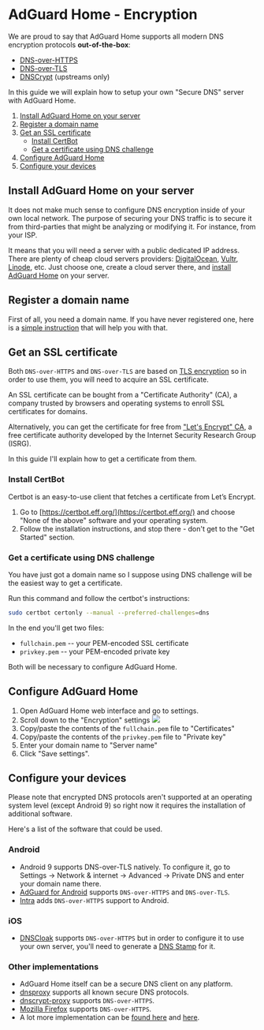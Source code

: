 # AdGuard Home - Encryption

We are proud to say that AdGuard Home supports all modern DNS encryption protocols **out-of-the-box**:

* [DNS-over-HTTPS](https://en.wikipedia.org/wiki/DNS_over_HTTPS)
* [DNS-over-TLS](https://en.wikipedia.org/wiki/DNS_over_TLS)
* [DNSCrypt](https://dnscrypt.info/) (upstreams only)

In this guide we will explain how to setup your own "Secure DNS" server with AdGuard Home.

1. [Install AdGuard Home on your server](#install)
2. [Register a domain name](#register)
3. [Get an SSL certificate](#certificate)
    * [Install CertBot](#certbot)
    * [Get a certificate using DNS challenge](#certbot-dnschallenge)
4. [Configure AdGuard Home](#configure-home)
5. [Configure your devices](#configure-devices)

<a id="install"></a>
## Install AdGuard Home on your server

It does not make much sense to configure DNS encryption inside of your own local network. The purpose of securing your DNS traffic is to secure it from third-parties that might be analyzing or modifying it. For instance, from your ISP.

It means that you will need a server with a public dedicated IP address. There are plenty of cheap cloud servers providers: [DigitalOcean](https://digitalocean.com), [Vultr](https://vultr.com), [Linode](https://www.linode.com/), etc. Just choose one, create a cloud server there, and [install AdGuard Home](Getting-Started) on your server.

<a id="register"></a>
## Register a domain name

First of all, you need a domain name. If you have never registered one, here is a [simple instruction](https://www.pcworld.com/article/241722/web-apps/how-to-register-your-own-domain-name.html) that will help you with that.

<a id="certificate"></a>
## Get an SSL certificate

Both `DNS-over-HTTPS` and `DNS-over-TLS` are based on [TLS encryption](https://en.wikipedia.org/wiki/Transport_Layer_Security) so in order to use them, you will need to acquire an SSL certificate.

An SSL certificate can be bought from a "Certificate Authority" (CA), a company trusted by browsers and operating systems to enroll SSL certificates for domains.

Alternatively, you can get the certificate for free from ["Let's Encrypt" CA](https://letsencrypt.org/), a free certificate authority developed by the Internet Security Research Group (ISRG).

In this guide I'll explain how to get a certificate from them.

<a id="certbot"></a>
### Install CertBot

Certbot is an easy-to-use client that fetches a certificate from Let’s Encrypt.

1. Go to [https://certbot.eff.org/](https://certbot.eff.org/) and choose "None of the above" software and your operating system.
2. Follow the installation instructions, and stop there - don't get to the "Get Started" section.

<a id="certbot-dnschallenge"></a>
### Get a certificate using DNS challenge

You have just got a domain name so I suppose using DNS challenge will be the easiest way to get a certificate.

Run this command and follow the certbot's instructions:
```bash
sudo certbot certonly --manual --preferred-challenges=dns
```

In the end you'll get two files:
* `fullchain.pem` -- your PEM-encoded SSL certificate
* `privkey.pem` -- your PEM-encoded private key

Both will be necessary to configure AdGuard Home.

<a id="configure-home"></a>
## Configure AdGuard Home

1. Open AdGuard Home web interface and go to settings.
2. Scroll down to the "Encryption" settings
    ![](https://user-images.githubusercontent.com/5947035/53301027-2a0c2b80-385f-11e9-81f3-bcc63de4eef1.png)
3. Copy/paste the contents of the `fullchain.pem` file to "Certificates"
4. Copy/paste the contents of the `privkey.pem` file to "Private key"
5. Enter your domain name to "Server name"
6. Click "Save settings".

<a id="configure-devices"></a>
## Configure your devices

Please note that encrypted DNS protocols aren't supported at an operating system level (except Android 9) so right now it requires the installation of additional software.

Here's a list of the software that could be used.

### Android

* Android 9 supports DNS-over-TLS natively. To configure it, go to Settings → Network & internet → Advanced → Private DNS and enter your domain name there.
* [AdGuard for Android](https://adguard.com/en/adguard-android/overview.html) supports `DNS-over-HTTPS` and `DNS-over-TLS`.
* [Intra](https://getintra.org/) adds `DNS-over-HTTPS` support to Android.

### iOS

* [DNSCloak](https://itunes.apple.com/app/id1452162351) supports `DNS-over-HTTPS` but in order to configure it to use your own server, you'll need to generate a [DNS Stamp](https://dnscrypt.info/stamps) for it.

### Other implementations

* AdGuard Home itself can be a secure DNS client on any platform.
* [dnsproxy](https://github.com/AdguardTeam/dnsproxy) supports all known secure DNS protocols.
* [dnscrypt-proxy](https://github.com/jedisct1/dnscrypt-proxy) supports `DNS-over-HTTPS`.
* [Mozilla Firefox](https://www.mozilla.org/firefox/) supports `DNS-over-HTTPS`.
* A lot more implementation can be [found here](https://dnscrypt.info/implementations) and [here](https://dnsprivacy.org/wiki/display/DP/DNS+Privacy+Clients).

